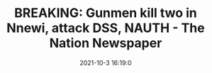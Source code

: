 ---
"title": "BREAKING: Gunmen kill two in Nnewi, attack DSS, NAUTH - The Nation Newspaper"
"date": "2021-10-3 16:19:0"
"feed_name": "GOOGLENEWSINDUSTRIAL"
"feed_website": "https://news.google.com/search?q=industrial%2Bincident&hl=en-US&gl=US&ceid=US:en"
"feed_rss": "https://news.google.com/rss/search?q=industrial%2Bincident&hl=en-US&gl=US&ceid=US:en"
"link": "https://thenationonlineng.net/breaking-gunmen-kill-two-in-nnewi-attack-dss-nauth/"
"source": "{'href': 'https://thenationonlineng.net', 'title': 'The Nation Newspaper'}"
"file": "_posts/2021-1-1-92df4f204fe9dfc3015ce962687e225bd049a9a3.md"
"accident": "1"
"drilling": "0"
"dead": "2"
"injured": "0"
"arrested": "0"
"where": "unknown site"
"causes": "gunmen"
"place": "Nnewi"
---
